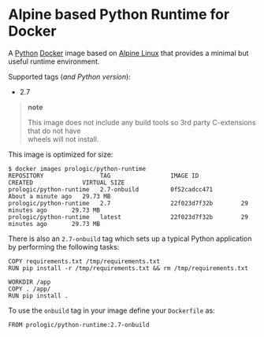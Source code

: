 Alpine based Python Runtime for Docker
======================================

A [Python](https://www.python.org/) [Docker](https://www.docker.com/) image based on [Alpine Linux](http://www.alpinelinux.org/) that provides a minimal but useful runtime environment.

Supported tags (*and Python version*):

-   2.7

> **note**
>
> This image does not include any build tools so 3rd party C-extensions that do not have  
> wheels will not install.
>
This image is optimized for size:

    $ docker images prologic/python-runtime
    REPOSITORY                TAG                 IMAGE ID            CREATED              VIRTUAL SIZE
    prologic/python-runtime   2.7-onbuild         0f52cadcc471        About a minute ago   29.73 MB
    prologic/python-runtime   2.7                 22f023d7f32b        29 minutes ago       29.73 MB
    prologic/python-runtime   latest              22f023d7f32b        29 minutes ago       29.73 MB

There is also an `2.7-onbuild` tag which sets up a typical Python application by performing the following tasks:

``` sourceCode
COPY requirements.txt /tmp/requirements.txt
RUN pip install -r /tmp/requirements.txt && rm /tmp/requirements.txt

WORKDIR /app
COPY . /app/
RUN pip install .
```

To use the `onbuild` tag in your image define your `Dockerfile` as:

    FROM prologic/python-runtime:2.7-onbuild
